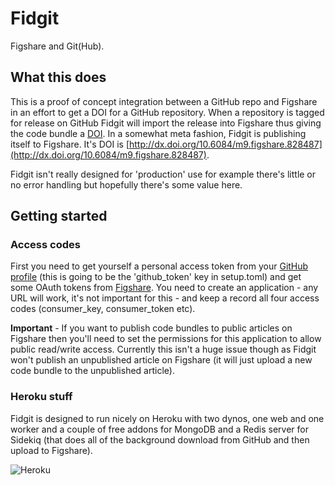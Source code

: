 Fidgit
======

Figshare and Git(Hub).

What this does
--------------

This is a proof of concept integration between a GitHub repo and Figshare in an effort to get a DOI for a GitHub repository. When a repository is tagged for release on GitHub Fidgit will import the release into Figshare thus giving the code bundle a [DOI](http://en.wikipedia.org/wiki/Digital_object_identifier). In a somewhat meta fashion, Fidgit is publishing itself to Figshare. It's DOI is [http://dx.doi.org/10.6084/m9.figshare.828487](http://dx.doi.org/10.6084/m9.figshare.828487).

Fidgit isn't really designed for 'production' use for example there's little or no error handling but hopefully there's some value here.

Getting started
---------------

### Access codes

First you need to get yourself a personal access token from your [GitHub profile](https://github.com/settings/applications) (this is going to be the 'github\_token' key in setup.toml) and get some OAuth tokens from [Figshare](http://figshare.com/account/applications). You need to create an application - any URL will work, it's not important for this - and keep a record all four access codes (consumer\_key, consumer\_token etc).

**Important** - If you want to publish code bundles to public articles on Figshare then you'll need to set the permissions for this application to allow public read/write access. Currently this isn't a huge issue though as Fidgit won't publish an unpublished article on Figshare (it will just upload a new code bundle to the unpublished article).

### Heroku stuff

Fidgit is designed to run nicely on Heroku with two dynos, one web and one worker and a couple of free addons for MongoDB and a Redis server for Sidekiq (that does all of the background download from GitHub and then upload to Figshare).

![Heroku](https://raw.github.com/arfon/fidgit/master/screens/heroku.png)
